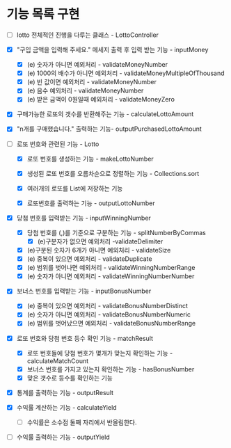 # 기능 목록 구현
- [ ] lotto 전체적인 진행을 다루는 클래스 - LottoController

- [x] "구입 금액을 입력해 주세요." 메세지 출력 후 입력 받는 기능 - inputMoney
  - [x] (e) 숫자가 아니면 예외처리 - validateMoneyNumber
  - [x] (e) 1000의 배수가 아니면 예외처리 - validateMoneyMultipleOfThousand
  - [x] (e) 빈 값이면 예외처리 - validateMoneyNumber
  - [x] (e) 음수 예외처리 - validateMoneyNumber
  - [x] (e) 받은 금액이 0원일때 예외처리 - validateMoneyZero

- [x] 구매가능한 로또의 갯수를 반환해주는 기능 - calculateLottoAmount
- [x] "n개를 구매했습니다." 출력하는 기능- outputPurchasedLottoAmount

- [ ] 로또 번호와 관련된 기능 - Lotto
  - [x] 로또 번호를 생성하는 기능 - makeLottoNumber
  - [x] 생성된 로또 번호를 오름차순으로 정렬하는 기능 - Collections.sort
  - [x] 여러개의 로또를 List에 저장하는 기능
  - [x] 로또번호를 출력하는 기능 - outputLottoNumber


- [x] 당첨 번호를 입력받는 기능 - inputWinningNumber
  - [x] 당첨 번호를 (,)를 기준으로 구분하는 기능 - splitNumberByCommas
    - [x] (e)구분자가 없으면 예외처리 -validateDelimiter
  - [x] (e)구분된 숫자가 6개가 아니면 예외처리 - validateSize
  - [x] (e) 중복이 있으면 예외처리 - validateDuplicate
  - [x] (e) 범위를 벗어나면 예외처리 - validateWinningNumberRange
  - [x] (e) 숫자가 아니면 예외처리 - validateWinningNumberNumber

- [x] 보너스 번호를 입력받는 기능 - inputBonusNumber
  - [x] (e) 중복이 있으면 예외처리 - validateBonusNumberDistinct
  - [x] (e) 숫자가 아니면 예외처리 - validateBonusNumberNumeric
  - [x] (e) 범위를 벗어났으면 예외처리 - validateBonusNumberRange

- [x] 로또 번호와 당첨 번호 등수 확인 기능 - matchResult
  - [x] 로또 번호들에 당첨 번호가 몇개가 맞는지 확인하는 기능 - calculateMatchCount
  - [x] 보너스 번호를 가지고 있는지 확인하는 기능 - hasBonusNumber
  - [x] 맞은 갯수로 등수를 확인하는 기능

- [x] 통계를 출력하는 기능 - outputResult

- [x] 수익률 계산하는 기능 - calculateYield
  - [ ] 수익률은 소수점 둘째 자리에서 반올림한다.

- [ ] 수익률 출력하는 기능 - outputYield


 